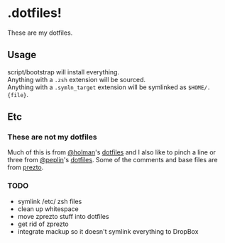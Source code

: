 # .dotfiles!

These are my dotfiles.

## Usage

script/bootstrap will install everything.  
Anything with a `.zsh` extension will be sourced.  
Anything with a `.symln_target` extension will be 
symlinked as `$HOME/.{file}`.

## Etc

### These are not my dotfiles
Much of this is from [@holman][@1]'s [dotfiles][l1] and I also like to pinch a line or three from [@peplin][@2]'s [dotfiles][l2].  Some of the comments and base files are from [prezto][l3].

### TODO
* symlink /etc/ zsh files
* clean up whitespace
* move zprezto stuff into dotfiles
* get rid of zprezto
* integrate mackup so it doesn't symlink everything to DropBox


[@1]: https://github.com/holman
[@2]: https://github.com/peplin

[l1]: https://github.com/holman/dotfiles
[l2]: https://github.com/peplin/dotfiles
[l3]: https://github.com/sorin-ionescu/prezto